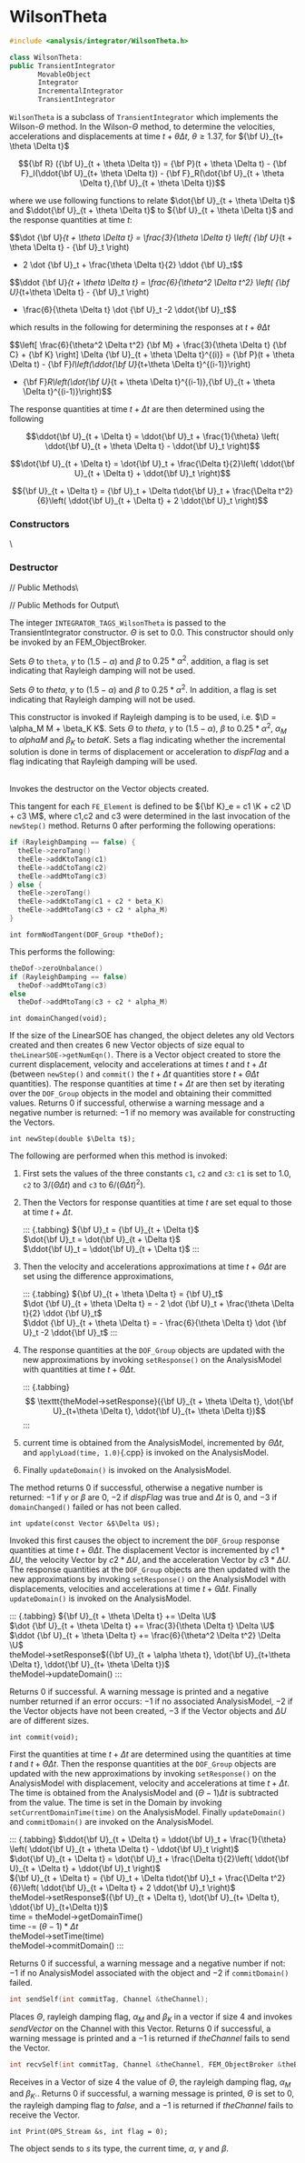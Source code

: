 # WilsonTheta 

```cpp
#include <analysis/integrator/WilsonTheta.h>

class WilsonTheta:
public TransientIntegrator
       MovableObject
       Integrator
       IncrementalIntegrator
       TransientIntegrator
```


`WilsonTheta` is a subclass of `TransientIntegrator` which implements the
Wilson-$\Theta$ method. In the Wilson-$\Theta$ method, to determine the
velocities, accelerations and displacements at time $t + \theta \Delta
t$, $\theta \ge 1.37$, for ${\bf U}_{t+ \theta \Delta t}$

$${\bf R} ({\bf U}_{t + \theta \Delta t}) = {\bf P}(t + \theta \Delta t) -
{\bf F}_I(\ddot{\bf U}_{t+ \theta \Delta t}) - {\bf F}_R(\dot{\bf U}_{t + \theta \Delta t},{\bf U}_{t + \theta \Delta t})$$

where we use following functions to relate $\dot{\bf U}_{t + \theta
\Delta t}$ and $\ddot{\bf U}_{t + \theta \Delta t}$ to ${\bf U}_{t + \theta \Delta
t}$ and the response quantities at time $t$:

$$\dot {\bf U}_{t + \theta \Delta t} = \frac{3}{\theta \Delta t} \left(
{\bf U}_{t + \theta \Delta t} - {\bf U}_t \right)
 - 2 \dot {\bf U}_t + \frac{\theta \Delta t}{2} \ddot {\bf U}_t$$

$$\ddot {\bf U}_{t + \theta \Delta t} = \frac{6}{\theta^2 \Delta t^2}
\left( {\bf U}_{t+\theta \Delta t} - {\bf U}_t \right)
 - \frac{6}{\theta \Delta t} \dot {\bf U}_t -2 \ddot{\bf U}_t$$

which results in the following for determining the responses at
$t + \theta \Delta t$

$$\left[ \frac{6}{\theta^2 \Delta t^2} {\bf M} + \frac{3}{\theta \Delta t}
{\bf C} + {\bf K} \right] \Delta {\bf U}_{t + \theta \Delta t}^{(i)} = {\bf P}(t + \theta
\Delta t) - {\bf F}_I\left(\ddot{\bf U}_{t+\theta \Delta  t}^{(i-1)}\right) 
- {\bf F}_R\left(\dot{\bf U}_{t + \theta \Delta t}^{(i-1)},{\bf U}_{t + \theta \Delta
t}^{(i-1)}\right)$$

The response quantities at time $t + \Delta t$ are then determined using
the following

$$\ddot{\bf U}_{t + \Delta t} = \ddot{\bf U}_t + \frac{1}{\theta} \left( \ddot{\bf U}_{t +
\theta \Delta t} - \ddot{\bf U}_t \right)$$

$$\dot{\bf U}_{t + \Delta t} = \dot{\bf U}_t + \frac{\Delta t}{2}\left( \ddot{\bf U}_{t +
\Delta t} + \ddot{\bf U}_t \right)$$

$${\bf U}_{t + \Delta t} = {\bf U}_t + \Delta t\dot{\bf U}_t + \frac{\Delta t^2}{6}\left(
\ddot{\bf U}_{t + \Delta t} + 2 \ddot{\bf U}_t \right)$$

### Constructors

\


### Destructor


// Public Methods\


// Public Methods for Output\



The integer `INTEGRATOR_TAGS_WilsonTheta` is passed to the
TransientIntegrator constructor. $\Theta$ is set to 0.0. This
constructor should only be invoked by an FEM_ObjectBroker.

Sets $\Theta$ to `theta`, $\gamma$ to $(1.5 - \alpha)$ and $\beta$ to
$0.25*\alpha^2$. addition, a flag is set indicating that Rayleigh
damping will not be used.

Sets $\Theta$ to *theta*, $\gamma$ to $(1.5 - \alpha)$ and $\beta$ to
$0.25*\alpha^2$. In addition, a flag is set indicating that Rayleigh
damping will not be used.

This constructor is invoked if Rayleigh damping is to be used, i.e.
$\D = \alpha_M M + \beta_K K$. Sets $\Theta$ to *theta*, $\gamma$ to
$(1.5 - \alpha)$, $\beta$ to $0.25*\alpha^2$, $\alpha_M$ to *alphaM* and
$\beta_K$ to *betaK*. Sets a flag indicating whether the incremental
solution is done in terms of displacement or acceleration to *dispFlag*
and a flag indicating that Rayleigh damping will be used.

\
Invokes the destructor on the Vector objects created.


This tangent for each `FE_Element` is defined to be ${\bf K}_e = c1 \K + c2  \D + c3 \M$, where c1,c2 and c3 were determined in the last
invocation of the `newStep()` method. Returns $0$ after performing the
following operations:

```cpp
if (RayleighDamping == false) {
  theEle->zeroTang()
  theEle->addKtoTang(c1)
  theEle->addCtoTang(c2)
  theEle->addMtoTang(c3)
} else {
  theEle->zeroTang()
  theEle->addKtoTang(c1 + c2 * beta_K)
  theEle->addMtoTang(c3 + c2 * alpha_M)
}
```


```{.cpp}
int formNodTangent(DOF_Group *theDof);
```

This performs the following:

```cpp
theDof->zeroUnbalance()
if (RayleighDamping == false)
  theDof->addMtoTang(c3)
else
  theDof->addMtoTang(c3 + c2 * alpha_M)
```


```{.cpp}
int domainChanged(void);
```

If the size of the LinearSOE has changed, the object deletes any old
Vectors created and then creates $6$ new Vector objects of size equal to
`theLinearSOE->getNumEqn()`. There is a Vector object created to store
the current displacement, velocity and accelerations at times $t$ and
$t + \Delta t$ (between `newStep()` and `commit()` the $t + \Delta t$ quantities store $t + \Theta \Delta t$ quantities). The
response quantities at time $t + \Delta t$ are then set by iterating
over the `DOF_Group` objects in the model and obtaining their committed
values. Returns $0$ if successful, otherwise a warning message and a
negative number is returned: $-1$ if no memory was available for
constructing the Vectors.

```{.cpp}
int newStep(double $\Delta t$);
```

The following are performed when this method is invoked:

1.  First sets the values of the three constants `c1`, `c2` and `c3`:
`c1` is set to $1.0$, `c2` to $3 / (\Theta \Delta t)$ and `c3` to $6 / (\Theta \Delta t)^2)$.

2.  Then the Vectors for response quantities at time $t$ are set equal to those at time $t + \Delta t$.

    ::: {.tabbing}
    ${\bf U}_t = {\bf U}_{t + \Delta t}$\
    $\dot{\bf U}_t = \dot{\bf U}_{t + \Delta t}$\
    $\ddot{\bf U}_t = \ddot{\bf U}_{t + \Delta t}$
    :::

3.  Then the velocity and accelerations approximations at time
    $t + \Theta \Delta t$ are set using the difference approximations,

    ::: {.tabbing}
    ${\bf U}_{t + \theta \Delta t} = {\bf U}_t$\
    $\dot {\bf U}_{t + \theta \Delta t} = - 2 \dot {\bf U}_t + \frac{\theta
    \Delta t}{2} \ddot {\bf U}_t$\
    $\ddot {\bf U}_{t + \theta \Delta t} = - \frac{6}{\theta \Delta t}
    \dot {\bf U}_t -2 \ddot{\bf U}_t$
    :::

4.  The response quantities at the `DOF_Group` objects are updated with
    the new approximations by invoking `setResponse()` on the
    AnalysisModel with quantities at time $t + \Theta \Delta t$.

    ::: {.tabbing}
    $$
    \texttt{theModel->setResponse}({\bf U}_{t + \theta \Delta t}, \dot{\bf U}_{t+\theta
    \Delta t}, \ddot{\bf U}_{t+ \theta \Delta t})$$
    :::

5.  current time is obtained from the AnalysisModel, incremented by
    $\Theta \Delta t$, and `applyLoad(time, 1.0)`{.cpp} is invoked on the
    AnalysisModel.

6.  Finally `updateDomain()` is invoked on the AnalysisModel.

The method returns $0$ if successful, otherwise a negative number is
returned: $-1$ if $\gamma$ or $\beta$ are $0$, $-2$ if *dispFlag* was
true and $\Delta t$ is $0$, and $-3$ if `domainChanged()` failed or has
not been called.

```{.cpp}
int update(const Vector &$\Delta U$);
```

Invoked this first causes the object to increment the `DOF_Group` response
quantities at time $t + \Theta \Delta t$. The displacement Vector is
incremented by $c1 * \Delta U$, the velocity Vector by $c2 * \Delta U$,
and the acceleration Vector by $c3 * \Delta U$. The response quantities
at the `DOF_Group` objects are then updated with the new approximations by
invoking `setResponse()` on the AnalysisModel with displacements,
velocities and accelerations at time $t + \Theta \Delta t$. Finally
`updateDomain()` is invoked on the AnalysisModel.

::: {.tabbing}
${\bf U}_{t + \theta \Delta t} += \Delta \U$\
$\dot {\bf U}_{t + \theta \Delta t} += \frac{3}{\theta \Delta t}
\Delta \U$\
$\ddot {\bf U}_{t + \theta \Delta t} += \frac{6}{\theta^2 \Delta
t^2} \Delta \U$\
theModel-$>$setResponse$({\bf U}_{t + \alpha \theta t}, \dot{\bf U}_{t+\theta
\Delta t}, \ddot{\bf U}_{t+ \theta \Delta t})$\
theModel-$>$updateDomain()
:::

Returns $0$ if successful. A warning message is printed and a negative
number returned if an error occurs: $-1$ if no associated AnalysisModel,
$-2$ if the Vector objects have not been created, $-3$ if the Vector
objects and $\Delta U$ are of different sizes.

```{.cpp}
int commit(void);
```

First the quantities at time $t + \Delta t$ are determined using the
quantities at time $t$ and $t + \Theta \Delta t$. Then the response
quantities at the `DOF_Group` objects are updated with the new
approximations by invoking `setResponse()` on the AnalysisModel with
displacement, velocity and accelerations at time $t +
\Delta t$. The time is obtained from the AnalysisModel and $(\Theta - 1) \Delta t$ is subtracted from the value. The time is set in the
Domain by invoking `setCurrentDomainTime(time)` on the AnalysisModel.
Finally `updateDomain()` and `commitDomain()` are invoked on the
AnalysisModel.

::: {.tabbing}
$\ddot{\bf U}_{t + \Delta t} = \ddot{\bf U}_t + \frac{1}{\theta} \left( \ddot{\bf U}_{t +
\theta \Delta t} - \ddot{\bf U}_t \right)$\
$\dot{\bf U}_{t + \Delta t} = \dot{\bf U}_t + \frac{\Delta t}{2}\left( \ddot{\bf U}_{t +
\Delta t} + \ddot{\bf U}_t \right)$\
${\bf U}_{t + \Delta t} = {\bf U}_t + \Delta t\dot{\bf U}_t + \frac{\Delta t^2}{6}\left(
\ddot{\bf U}_{t + \Delta t} + 2 \ddot{\bf U}_t \right)$\
theModel-$>$setResponse$({\bf U}_{t + \Delta t}, \dot{\bf U}_{t+
\Delta t}, \ddot{\bf U}_{t+\Delta t})$\
time = theModel-$>$getDomainTime()\
time -= $(\theta -1) * \Delta t$\
theModel-$>$setTime(time)\
theModel-$>$commitDomain()
:::

Returns $0$ if successful, a warning message and a negative number if
not: $-1$ if no AnalysisModel associated with the object and $-2$ if
`commitDomain()` failed.

```cpp
int sendSelf(int commitTag, Channel &theChannel);
```

Places $\Theta$, rayleigh damping flag, $\alpha_M$ and $\beta_K$ in a
vector if size 4 and invokes *sendVector* on the Channel with this
Vector. Returns $0$ if successful, a warning message is printed and a
$-1$ is returned if *theChannel* fails to send the Vector.

```cpp
int recvSelf(int commitTag, Channel &theChannel, FEM_ObjectBroker &theBroker);
```
Receives in a Vector of size 4 the value of $\Theta$, the rayleigh
damping flag, $\alpha_M$ and $\beta_K$.. Returns $0$ if successful, a
warning message is printed, $\Theta$ is set to $0$, the rayleigh damping
flag to *false*, and a $-1$ is returned if *theChannel* fails to receive the Vector.

```{.cpp}
int Print(OPS_Stream &s, int flag = 0);
```

The object sends to $s$ its type, the current time, $\alpha$, $\gamma$
and $\beta$.
